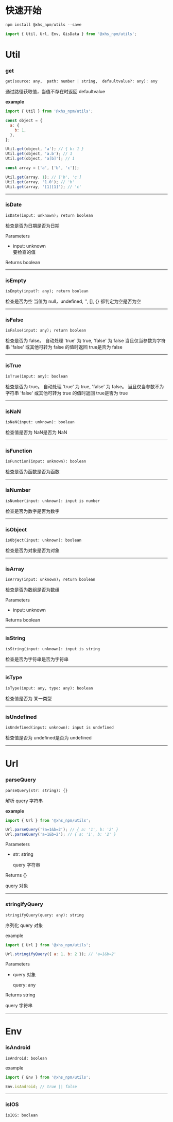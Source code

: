 # 快速开始
```js
npm install @xhs_npm/utils --save

import { Util, Url, Env, GisData } from '@xhs_npm/utils';
```

# Util

### get
    get(source: any,  path: number | string,  defaultvalue?: any): any

通过路径获取值，当值不存在时返回 defaultvalue

**example**
```js
import { Util } from '@xhs_npm/utils';

const object = {
  a: {
    b: 1,
  },
};

Util.get(object, 'a'); // { b: 1 }
Util.get(object, 'a.b'); // 1
Util.get(object, 'a[b]'); // 1

const array = ['a', ['b', 'c']];

Util.get(array, 1); // ['b', 'c']
Util.get(array, '1.0'); // 'b'
Util.get(array, '[1][1]'); // 'c'
```

---
### isDate
    isDate(input: unknown); return boolean

检查是否为日期是否为日期

Parameters
- input: unknown  
要检查的值

Returns boolean

---
### isEmpty
    isEmpty(input?: any); return boolean

检查是否为空 当值为 null，undefined, '', [], {} 都判定为空是否为空

---
### isFalse
    isFalse(input: any); return boolean

检查是否为 false。 自动处理 'true' 为 true, 'false' 为 false 当且仅当参数为字符串 'false' 或其他可转为 false 的值时返回 true是否为 false

---
### isTrue
	isTrue(input: any): boolean

检查是否为 true。 自动处理 'true' 为 true, 'false' 为 false。 当且仅当参数不为字符串 'false' 或其他可转为 true 的值时返回 true是否为 true

---
### isNaN
    isNaN(input: unknown): boolean

检查值是否为 NaN是否为 NaN

---
### isFunction
    isFunction(input: unknown): boolean

检查是否为函数是否为函数

---
### isNumber
    isNumber(input: unknown): input is number

检查是否为数字是否为数字

---
### isObject
    isObject(input: unknown): boolean

检查是否为对象是否为对象

---
### isArray
    isArray(input: unknown); return boolean

检查是否为数组是否为数组

Parameters
- input: unknown

Returns boolean

---
### isString
    isString(input: unknown): input is string

检查是否为字符串是否为字符串

---
### isType
	isType(input: any, type: any): boolean

检查值是否为 某一类型

---
### isUndefined
	isUndefined(input: unknown): input is undefined

检查值是否为 undefined是否为 undefined

---

# Url
### parseQuery
	parseQuery(str: string): {}

解析 query 字符串

**example**
```js
import { Url } from '@xhs_npm/utils'; 

Url.parseQuery('?a=1&b=2'); // { a: '1', b: '2' } 
Url.parseQuery('a=1&b=2'); // { a: '1', b: '2' }
```

Parameters

- str: string
  
  query 字符串

Returns {}
  
query 对象

---
### stringifyQuery
	stringifyQuery(query: any): string

序列化 query 对象

example
```js
import { Url } from '@xhs_npm/utils';

Url.stringifyQuery({ a: 1, b: 2 }); // 'a=1&b=2' 
```

Parameters
- query 对象

  query: any

Returns string

query 字符串

---

# Env

### isAndroid

	isAndroid: boolean

example
```js
import { Env } from '@xhs_npm/utils';

Env.isAndroid; // true || false
```


---
### isIOS
	isIOS: boolean

